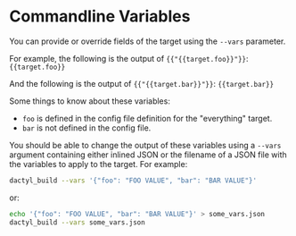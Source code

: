 # Commandline Variables

You can provide or override fields of the target using the `--vars` parameter.

For example, the following is the output of `{{"{{target.foo}}"}}`: `{{target.foo}}`

And the following is the output of `{{"{{target.bar}}"}}`: `{{target.bar}}`

Some things to know about these variables:

- `foo` is defined in the config file definition for the "everything" target.
- `bar` is not defined in the config file.

You should be able to change the output of these variables using a `--vars` argument containing either inlined JSON or the filename of a JSON file with the variables to apply to the target. For example:

```sh
dactyl_build --vars '{"foo": "FOO VALUE", "bar": "BAR VALUE"}'
```

or:

```sh
echo '{"foo": "FOO VALUE", "bar": "BAR VALUE"}' > some_vars.json
dactyl_build --vars some_vars.json
```
